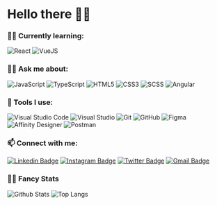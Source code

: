 # Hello there 🐱‍🚀

<!--
**oneofthedevs/oneofthedevs** is a ✨ _special_ ✨ repository because its `README.md` (this file) appears on your GitHub profile.
Here are some ideas to get you started:
-->
<!--
- 🔭 I’m currently working on ... 
- 👯 I’m looking to collaborate on ...
- 🤔 I’m looking for help with ...  
- 😄 Pronouns: ... 
- ⚡ Fun fact: 
-->

### 🐱‍💻 Currently learning:

![React](https://img.shields.io/badge/-React-black?style=flat-square&logo=react "React") ![VueJS](https://img.shields.io/badge/-Vue.js-black?style=flat-square&logo=Vue.js "VueJS")

     
### 🐱‍👤 Ask me about: 

![JavaScript](https://img.shields.io/badge/-JavaScript-black?style=flat-square&logo=javascript "JavaScript") ![TypeScript](https://img.shields.io/badge/-TypeScript-007ACC?style=flat-square&logo=typescript "TypeScript") ![HTML5](https://img.shields.io/badge/-HTML5-E34F26?style=flat-square&logo=html5&logoColor=white) ![CSS3](https://img.shields.io/badge/-CSS3-1572B6?style=flat-square&logo=css3) ![SCSS](https://img.shields.io/badge/-Scss-black?style=flat-square&logo=Sass "SCSS") ![Angular](https://img.shields.io/badge/-Angular-DD0031?style=flat-square&logo=angular "Angular")

### 🚀 Tools I use:

![Visual Studio Code](https://img.shields.io/badge/-Visual%20Studio%20Code-007ACC?style=flat-square&logo=Visual%20Studio%20Code "Visual Studio Code") ![Visual Studio](https://img.shields.io/badge/-Visual%20Studio-5C2D91?style=flat-square&logo=Visual%20Studio "Visual Studio") ![Git](https://img.shields.io/badge/-Git-black?style=flat-square&logo=git) ![GitHub](https://img.shields.io/badge/-GitHub-181717?style=flat-square&logo=github) ![Figma](https://img.shields.io/badge/-Figma-black?style=flat-square&logo=Figma "Figma") ![Affinity Designer](https://img.shields.io/badge/-Affinity%20Designer-1B72BE?style=flat-square&logo=Affinity%20Designer "Affinity Designer") ![Postman](https://img.shields.io/badge/-Postman-black?style=flat-square&logo=Postman "Postman")

### 📫 Connect with me: 

[![Linkedin Badge](https://img.shields.io/badge/-oneofthedevs-0077B5?style=flat-square&logo=Linkedin&logoColor=white&link=https://www.linkedin.com/in/oneofthedevs/ "oneofthedevs")](https://www.linkedin.com/in/oneofthedevs/) [![Instagram Badge](https://img.shields.io/badge/-oneofthedevs-E4405F?style=flat-square&logo=instagram&logoColor=white&link=https://instagram.com/oneofthedevs/ "oneofthedevs")](https://instagram.com/oneofthedevs) [![Twitter Badge](https://img.shields.io/badge/-oneofthedevs-1DA1F2?style=flat-square&logo=Twitter&logoColor=white&link=https://instagram.com/oneofthedevs/ "oneofthedevs")](https://twitter.com/oneofthedevs) [![Gmail Badge](https://img.shields.io/badge/-iamdevchhaniyara@gmail.com-c14438?style=flat-square&logo=Gmail&logoColor=white&link=mailto:iamdevchhaniyara@gmail.com "iamdevchhaniyara@gmail.com")](mailto:iamdevchhaniyara@gmail.com)

### 🐱‍🐉 Fancy Stats
![Github Stats](https://github-readme-stats.vercel.app/api?username=oneofthedevs&count_private=true&show_icons=true&include_all_commits=true)
![Top Langs](https://github-readme-stats.vercel.app/api/top-langs/?username=oneofthedevs&hide=TeX&layout=compact)
